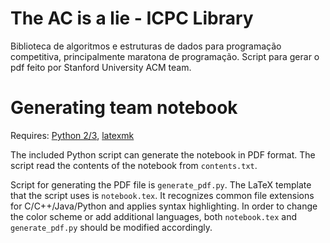 The AC is a lie - ICPC Library
=================

Biblioteca de algoritmos e estruturas de dados para programação competitiva, principalmente maratona de programação.
Script para gerar o pdf feito por Stanford University ACM team.

Generating team notebook
========================
Requires: [Python 2/3](https://www.python.org/), [latexmk](https://www.ctan.org/pkg/latexmk/)

The included Python script can generate the notebook in PDF format. The script read the contents of the notebook from `contents.txt`.

Script for generating the PDF file is `generate_pdf.py`.
The LaTeX template that the script uses is `notebook.tex`. It recognizes common file extensions for C/C++/Java/Python and applies syntax highlighting. In order to change the color scheme or add additional languages, both `notebook.tex` and `generate_pdf.py` should be modified accordingly.
